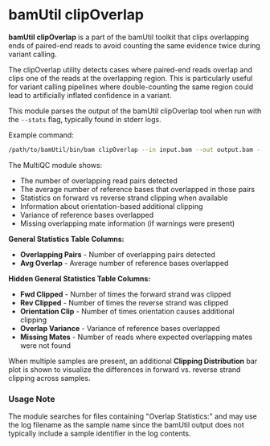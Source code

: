 # bamUtil clipOverlap

**bamUtil clipOverlap** is a part of the bamUtil toolkit that clips overlapping ends of paired-end reads to avoid counting the same evidence twice during variant calling.

The clipOverlap utility detects cases where paired-end reads overlap and clips one of the reads at the overlapping region. This is particularly useful for variant calling pipelines where double-counting the same region could lead to artificially inflated confidence in a variant.

This module parses the output of the bamUtil clipOverlap tool when run with the `--stats` flag, typically found in stderr logs.

Example command:

```bash
/path/to/bamUtil/bin/bam clipOverlap --in input.bam --out output.bam --stats
```

The MultiQC module shows:

- The number of overlapping read pairs detected
- The average number of reference bases that overlapped in those pairs
- Statistics on forward vs reverse strand clipping when available
- Information about orientation-based additional clipping
- Variance of reference bases overlapped
- Missing overlapping mate information (if warnings were present)

**General Statistics Table Columns:**

- **Overlapping Pairs** - Number of overlapping pairs detected
- **Avg Overlap** - Average number of reference bases overlapped

**Hidden General Statistics Table Columns:**

- **Fwd Clipped** - Number of times the forward strand was clipped
- **Rev Clipped** - Number of times the reverse strand was clipped
- **Orientation Clip** - Number of times orientation causes additional clipping
- **Overlap Variance** - Variance of reference bases overlapped
- **Missing Mates** - Number of reads where expected overlapping mates were not found

When multiple samples are present, an additional **Clipping Distribution** bar plot is shown to visualize the differences in forward vs. reverse strand clipping across samples.

### Usage Note

The module searches for files containing "Overlap Statistics:" and may use the log filename as the sample name since the bamUtil output does not typically include a sample identifier in the log contents.
